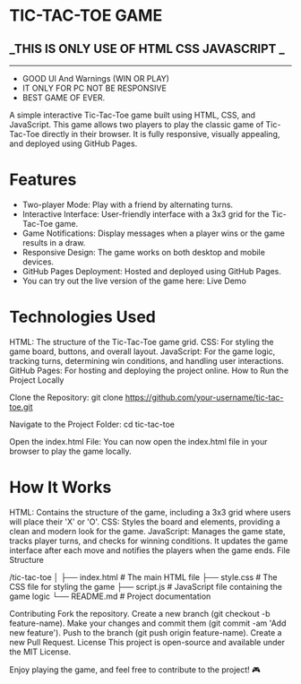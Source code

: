# TIC-TAC-TOE GAME
## _THIS IS ONLY USE OF HTML CSS JAVASCRIPT _

---
- GOOD UI And Warnings (WIN OR PLAY)
- IT ONLY FOR PC NOT BE RESPONSIVE
- BEST GAME OF EVER.

A simple interactive Tic-Tac-Toe game built using HTML, CSS, and JavaScript. This game allows two players to play the classic game of Tic-Tac-Toe directly in their browser. It is fully responsive, visually appealing, and deployed using GitHub Pages.

# Features
- Two-player Mode: Play with a friend by alternating turns.
- Interactive Interface: User-friendly interface with a 3x3 grid for the Tic-Tac-Toe game.
- Game Notifications: Display messages when a player wins or the game results in a draw.
- Responsive Design: The game works on both desktop and mobile devices.
- GitHub Pages Deployment: Hosted and deployed using GitHub Pages.
- You can try out the live version of the game here: Live Demo

# Technologies Used
HTML: The structure of the Tic-Tac-Toe game grid.
CSS: For styling the game board, buttons, and overall layout.
JavaScript: For the game logic, tracking turns, determining win conditions, and handling user interactions.
GitHub Pages: For hosting and deploying the project online.
How to Run the Project Locally

Clone the Repository:
git clone https://github.com/your-username/tic-tac-toe.git

Navigate to the Project Folder:
cd tic-tac-toe

Open the index.html File:
You can now open the index.html file in your browser to play the game locally.

# How It Works
HTML: Contains the structure of the game, including a 3x3 grid where users will place their 'X' or 'O'.
CSS: Styles the board and elements, providing a clean and modern look for the game.
JavaScript: Manages the game state, tracks player turns, and checks for winning conditions. It updates the game interface after each move and notifies the players when the game ends.
File Structure


/tic-tac-toe
│
├── index.html           # The main HTML file
├── style.css            # The CSS file for styling the game
├── script.js            # JavaScript file containing the game logic
└── README.md            # Project documentation

Contributing
Fork the repository.
Create a new branch (git checkout -b feature-name).
Make your changes and commit them (git commit -am 'Add new feature').
Push to the branch (git push origin feature-name).
Create a new Pull Request.
License
This project is open-source and available under the MIT License.

Enjoy playing the game, and feel free to contribute to the project! 🎮
